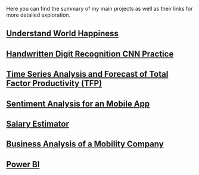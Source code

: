 
Here you can find the summary of my main projects as well as their links for more detailed exploration.


## [Understand World Happiness](https://www.kaggle.com/rmarques0/world-happiness-overview)
## [Handwritten Digit Recognition CNN Practice](https://github.com/rmarques0/mnist_digit_recognition)
## [Time Series Analysis and Forecast of Total Factor Productivity (TFP)](https://github.com/rmarques0/tfp_analysis)
## [Sentiment Analysis for an Mobile App](https://github.com/rmarques0/sentiment_analysis)
## [Salary Estimator](https://github.com/rmarques0/ds_salary_proj)
## [Business Analysis of a Mobility Company](https://github.com/rmarques0/Business-Analysis-99)  
## [Power BI](https://github.com/rmarques0/dashboards)

